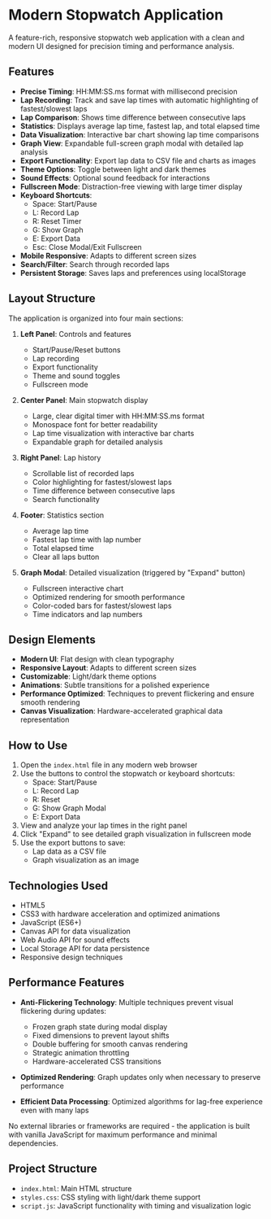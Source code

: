 # Modern Stopwatch Application

A feature-rich, responsive stopwatch web application with a clean and modern UI designed for precision timing and performance analysis.

## Features

- **Precise Timing**: HH:MM:SS.ms format with millisecond precision
- **Lap Recording**: Track and save lap times with automatic highlighting of fastest/slowest laps
- **Lap Comparison**: Shows time difference between consecutive laps
- **Statistics**: Displays average lap time, fastest lap, and total elapsed time
- **Data Visualization**: Interactive bar chart showing lap time comparisons
- **Graph View**: Expandable full-screen graph modal with detailed lap analysis
- **Export Functionality**: Export lap data to CSV file and charts as images
- **Theme Options**: Toggle between light and dark themes
- **Sound Effects**: Optional sound feedback for interactions
- **Fullscreen Mode**: Distraction-free viewing with large timer display
- **Keyboard Shortcuts**:
  - Space: Start/Pause
  - L: Record Lap
  - R: Reset Timer
  - G: Show Graph
  - E: Export Data
  - Esc: Close Modal/Exit Fullscreen
- **Mobile Responsive**: Adapts to different screen sizes
- **Search/Filter**: Search through recorded laps
- **Persistent Storage**: Saves laps and preferences using localStorage

## Layout Structure

The application is organized into four main sections:

1. **Left Panel**: Controls and features
   - Start/Pause/Reset buttons
   - Lap recording
   - Export functionality
   - Theme and sound toggles
   - Fullscreen mode

2. **Center Panel**: Main stopwatch display
   - Large, clear digital timer with HH:MM:SS.ms format
   - Monospace font for better readability
   - Lap time visualization with interactive bar charts
   - Expandable graph for detailed analysis

3. **Right Panel**: Lap history
   - Scrollable list of recorded laps
   - Color highlighting for fastest/slowest laps
   - Time difference between consecutive laps
   - Search functionality

4. **Footer**: Statistics section
   - Average lap time
   - Fastest lap time with lap number
   - Total elapsed time
   - Clear all laps button

5. **Graph Modal**: Detailed visualization (triggered by "Expand" button)
   - Fullscreen interactive chart
   - Optimized rendering for smooth performance
   - Color-coded bars for fastest/slowest laps
   - Time indicators and lap numbers

## Design Elements

- **Modern UI**: Flat design with clean typography
- **Responsive Layout**: Adapts to different screen sizes
- **Customizable**: Light/dark theme options
- **Animations**: Subtle transitions for a polished experience
- **Performance Optimized**: Techniques to prevent flickering and ensure smooth rendering
- **Canvas Visualization**: Hardware-accelerated graphical data representation

## How to Use

1. Open the `index.html` file in any modern web browser
2. Use the buttons to control the stopwatch or keyboard shortcuts:
   - Space: Start/Pause
   - L: Record Lap
   - R: Reset
   - G: Show Graph Modal
   - E: Export Data
3. View and analyze your lap times in the right panel
4. Click "Expand" to see detailed graph visualization in fullscreen mode
5. Use the export buttons to save:
   - Lap data as a CSV file
   - Graph visualization as an image

## Technologies Used

- HTML5
- CSS3 with hardware acceleration and optimized animations
- JavaScript (ES6+)
- Canvas API for data visualization
- Web Audio API for sound effects
- Local Storage API for data persistence
- Responsive design techniques

## Performance Features

- **Anti-Flickering Technology**: Multiple techniques prevent visual flickering during updates:
  - Frozen graph state during modal display
  - Fixed dimensions to prevent layout shifts
  - Double buffering for smooth canvas rendering
  - Strategic animation throttling
  - Hardware-accelerated CSS transitions

- **Optimized Rendering**: Graph updates only when necessary to preserve performance
- **Efficient Data Processing**: Optimized algorithms for lag-free experience even with many laps

No external libraries or frameworks are required - the application is built with vanilla JavaScript for maximum performance and minimal dependencies.

## Project Structure

- `index.html`: Main HTML structure
- `styles.css`: CSS styling with light/dark theme support
- `script.js`: JavaScript functionality with timing and visualization logic